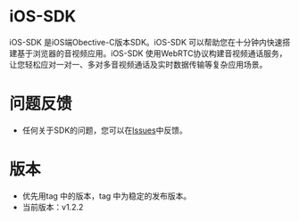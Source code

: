 # iOS-SDK

iOS-SDK 是iOS端Obective-C版本SDK。iOS-SDK 可以帮助您在十分钟内快速搭建基于浏览器的音视频应用。iOS-SDK 使用WebRTC协议构建音视频通话服务，让您轻松应对一对一、多对多音视频通话及实时数据传输等复杂应用场景。   

# 问题反馈
* 任何关于SDK的问题，您可以在[Issues](https://github.com/VideoCloudTeam/iOS-SDK/issues/new)中反馈。   


# 版本
* 优先用tag 中的版本，tag 中为稳定的发布版本。
* 当前版本：v1.2.2

